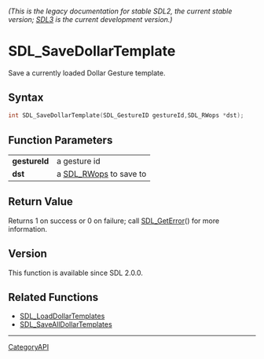 ###### (This is the legacy documentation for stable SDL2, the current stable version; [SDL3](https://wiki.libsdl.org/SDL3/) is the current development version.)
# SDL_SaveDollarTemplate

Save a currently loaded Dollar Gesture template.

## Syntax

```c
int SDL_SaveDollarTemplate(SDL_GestureID gestureId,SDL_RWops *dst);

```

## Function Parameters

|                   |                                     |
| ----------------- | ----------------------------------- |
| **gestureId**     | a gesture id                        |
| **dst**           | a [SDL_RWops](SDL_RWops.md) to save to |

## Return Value

Returns 1 on success or 0 on failure; call [SDL_GetError](SDL_GetError.md)()
for more information.

## Version

This function is available since SDL 2.0.0.

## Related Functions

* [SDL_LoadDollarTemplates](SDL_LoadDollarTemplates.md)
* [SDL_SaveAllDollarTemplates](SDL_SaveAllDollarTemplates.md)

----
[CategoryAPI](CategoryAPI.md)
